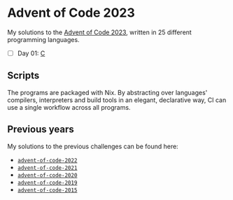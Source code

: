 <!-- Automatically generated from README.md.gyb, do not edit directly! -->

# Advent of Code 2023

My solutions to the [Advent of Code 2023](https://adventofcode.com/2023), written in 25 different programming languages.

- [ ] Day 01: [C](day01/src/day01.c)

## Scripts

The programs are packaged with Nix. By abstracting over languages' compilers, interpreters and build tools in an elegant, declarative way, CI can use a single workflow across all programs.

## Previous years

My solutions to the previous challenges can be found here:

- [`advent-of-code-2022`](https://github.com/fwcd/advent-of-code-2022)
- [`advent-of-code-2021`](https://github.com/fwcd/advent-of-code-2021)
- [`advent-of-code-2020`](https://github.com/fwcd/advent-of-code-2020)
- [`advent-of-code-2019`](https://github.com/fwcd/advent-of-code-2019)
- [`advent-of-code-2015`](https://github.com/fwcd/advent-of-code-2015)
